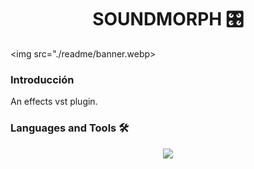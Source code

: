 <h1 align="center">SOUNDMORPH 🎛</h1>

<img src="./readme/banner.webp></img>

<h3>Introducción</h3>
<p text-align="justify">An effects vst plugin.</p>

<h3 align="left">Languages and Tools 🛠</h3>

<p align="center">
  <a href="https://skillicons.dev">
    <img src="https://skillicons.dev/icons?i=cpp" />
  </a>
</p>
